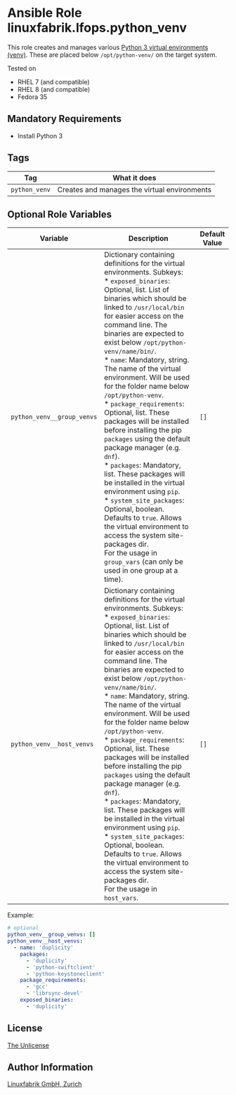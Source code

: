 # Ansible Role linuxfabrik.lfops.python_venv

This role creates and manages various [Python 3 virtual environments (venv)](https://docs.python.org/3/library/venv.html). These are placed below `/opt/python-venv/` on the target system.

Tested on

* RHEL 7 (and compatible)
* RHEL 8 (and compatible)
* Fedora 35


## Mandatory Requirements

* Install Python 3


## Tags

| Tag           | What it does                                 |
| ---           | ------------                                 |
| `python_venv` | Creates and manages the virtual environments |


## Optional Role Variables

| Variable | Description | Default Value |
| -------- | ----------- | ------------- |
| `python_venv__group_venvs` | Dictionary containing definitions for the virtual environments. Subkeys:<br> * `exposed_binaries`: Optional, list. List of binaries which should be linked to `/usr/local/bin` for easier access on the command line. The binaries are expected to exist below `/opt/python-venv/name/bin/`.<br> * `name`: Mandatory, string. The name of the virtual environment. Will be used for the folder name below `/opt/python-venv`.<br> * `package_requirements`: Optional, list. These packages will be installed before installing the pip `packages` using the default package manager (e.g. `dnf`).<br> * `packages`: Mandatory, list. These packages will be installed in the virtual environment using `pip`.<br> * `system_site_packages`:  Optional, boolean. Defaults to `true`. Allows the virtual environment to access the system site-packages dir.<br> For the usage in `group_vars` (can only be used in one group at a time). | `[]` |
| `python_venv__host_venvs` | Dictionary containing definitions for the virtual environments. Subkeys:<br> * `exposed_binaries`: Optional, list. List of binaries which should be linked to `/usr/local/bin` for easier access on the command line. The binaries are expected to exist below `/opt/python-venv/name/bin/`.<br> * `name`: Mandatory, string. The name of the virtual environment. Will be used for the folder name below `/opt/python-venv`.<br> * `package_requirements`: Optional, list. These packages will be installed before installing the pip `packages` using the default package manager (e.g. `dnf`).<br> * `packages`: Mandatory, list. These packages will be installed in the virtual environment using `pip`.<br> * `system_site_packages`:  Optional, boolean. Defaults to `true`. Allows the virtual environment to access the system site-packages dir.<br> For the usage in `host_vars`. | `[]` |

Example:
```yaml
# optional
python_venv__group_venvs: []
python_venv__host_venvs:
  - name: 'duplicity'
    packages:
      - 'duplicity'
      - 'python-swiftclient'
      - 'python-keystoneclient'
    package_requirements:
      - 'gcc'
      - 'librsync-devel'
    exposed_binaries:
      - 'duplicity'
```


## License

[The Unlicense](https://unlicense.org/)


## Author Information

[Linuxfabrik GmbH, Zurich](https://www.linuxfabrik.ch)
